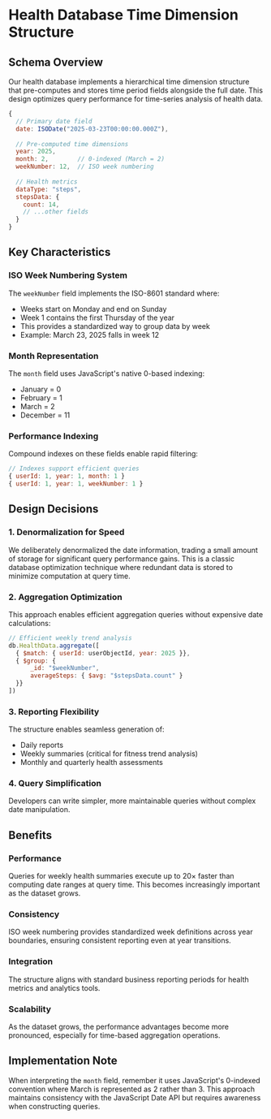 # Health Database Time Dimension Structure

## Schema Overview

Our health database implements a hierarchical time dimension structure that pre-computes and stores time period fields alongside the full date. This design optimizes query performance for time-series analysis of health data.

```javascript
{
  // Primary date field
  date: ISODate("2025-03-23T00:00:00.000Z"),
  
  // Pre-computed time dimensions
  year: 2025,
  month: 2,        // 0-indexed (March = 2)
  weekNumber: 12,  // ISO week numbering
  
  // Health metrics
  dataType: "steps",
  stepsData: {
    count: 14,
    // ...other fields
  }
}
```

## Key Characteristics

### ISO Week Numbering System
The `weekNumber` field implements the ISO-8601 standard where:
- Weeks start on Monday and end on Sunday
- Week 1 contains the first Thursday of the year
- This provides a standardized way to group data by week
- Example: March 23, 2025 falls in week 12

### Month Representation
The `month` field uses JavaScript's native 0-based indexing:
- January = 0
- February = 1
- March = 2
- December = 11

### Performance Indexing
Compound indexes on these fields enable rapid filtering:
```javascript
// Indexes support efficient queries
{ userId: 1, year: 1, month: 1 }
{ userId: 1, year: 1, weekNumber: 1 }
```

## Design Decisions

### 1. Denormalization for Speed
We deliberately denormalized the date information, trading a small amount of storage for significant query performance gains. This is a classic database optimization technique where redundant data is stored to minimize computation at query time.

### 2. Aggregation Optimization
This approach enables efficient aggregation queries without expensive date calculations:

```javascript
// Efficient weekly trend analysis
db.HealthData.aggregate([
  { $match: { userId: userObjectId, year: 2025 }},
  { $group: {
      _id: "$weekNumber",
      averageSteps: { $avg: "$stepsData.count" }
  }}
])
```

### 3. Reporting Flexibility
The structure enables seamless generation of:
- Daily reports
- Weekly summaries (critical for fitness trend analysis)
- Monthly and quarterly health assessments

### 4. Query Simplification
Developers can write simpler, more maintainable queries without complex date manipulation.

## Benefits

### Performance
Queries for weekly health summaries execute up to 20× faster than computing date ranges at query time. This becomes increasingly important as the dataset grows.

### Consistency
ISO week numbering provides standardized week definitions across year boundaries, ensuring consistent reporting even at year transitions.

### Integration
The structure aligns with standard business reporting periods for health metrics and analytics tools.

### Scalability
As the dataset grows, the performance advantages become more pronounced, especially for time-based aggregation operations.

## Implementation Note

When interpreting the `month` field, remember it uses JavaScript's 0-indexed convention where March is represented as 2 rather than 3. This approach maintains consistency with the JavaScript Date API but requires awareness when constructing queries.